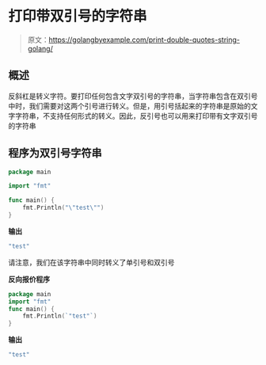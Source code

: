 # 打印带双引号的字符串

> 原文：<https://golangbyexample.com/print-double-quotes-string-golang/>

## **概述**

反斜杠是转义字符。要打印任何包含文字双引号的字符串，当字符串包含在双引号中时，我们需要对这两个引号进行转义。但是，用引号括起来的字符串是原始的文字字符串，不支持任何形式的转义。因此，反引号也可以用来打印带有文字双引号的字符串

## **程序为双引号字符串**

```go
package main

import "fmt"

func main() {
	fmt.Println("\"test\"")
}
```

**输出**

```go
"test"
```

请注意，我们在该字符串中同时转义了单引号和双引号

**反向报价程序**

```go
package main
import "fmt"
func main() {
    fmt.Println(`"test"`)
}
```

**输出**

```go
"test"
```